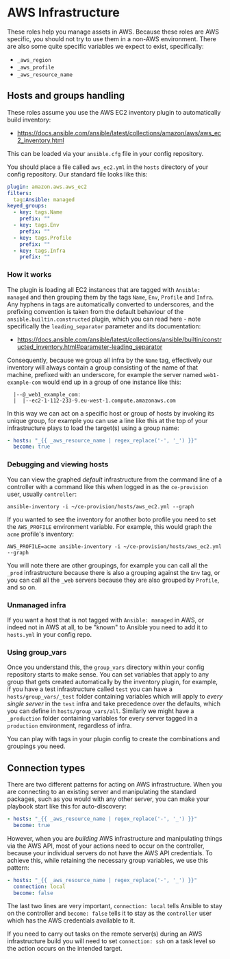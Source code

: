 # AWS Infrastructure
These roles help you manage assets in AWS. Because these roles are AWS specific, you should not try to use them in a non-AWS environment. There are also some quite specific variables we expect to exist, specifically:

* `_aws_region`
* `_aws_profile`
* `_aws_resource_name`

<!--TOC-->
<!--ENDTOC-->

<!--ROLEVARS-->
<!--ENDROLEVARS-->

## Hosts and groups handling
These roles assume you use the AWS EC2 inventory plugin to automatically build inventory:
* https://docs.ansible.com/ansible/latest/collections/amazon/aws/aws_ec2_inventory.html

This can be loaded via your `ansible.cfg` file in your config repository.

You should place a file called `aws_ec2.yml` in the `hosts` directory of your config repository. Our standard file looks like this:

```yaml
plugin: amazon.aws.aws_ec2
filters:
  tag:Ansible: managed
keyed_groups:
  - key: tags.Name
    prefix: ""
  - key: tags.Env
    prefix: ""
  - key: tags.Profile
    prefix: ""
  - key: tags.Infra
    prefix: ""
```

### How it works
The plugin is loading all EC2 instances that are tagged with `Ansible: managed` and then grouping them by the tags `Name`, `Env`, `Profile` and `Infra`. Any hyphens in tags are automatically converted to underscores, and the prefixing convention is taken from the default behaviour of the `ansible.builtin.constructed` plugin, which you can read here - note specifically the `leading_separator` parameter and its documentation:
* https://docs.ansible.com/ansible/latest/collections/ansible/builtin/constructed_inventory.html#parameter-leading_separator

Consequently, because we group all infra by the `Name` tag, effectively our inventory will always contain a group consisting of the name of that machine, prefixed with an underscore, for example the server named `web1-example-com` would end up in a group of one instance like this:

```
  |--@_web1_example_com:
  |  |--ec2-1-112-233-9.eu-west-1.compute.amazonaws.com
```

In this way we can act on a specific host or group of hosts by invoking its unique group, for example you can use a line like this at the top of your infrastructure plays to load the target(s) using a group name:

```yaml
- hosts: "_{{ _aws_resource_name | regex_replace('-', '_') }}"
  become: true
```

### Debugging and viewing hosts
You can view the graphed *default* infrastructure from the command line of a controller with a command like this when logged in as the `ce-provision` user, usually `controller`:

```
ansible-inventory -i ~/ce-provision/hosts/aws_ec2.yml --graph
```

If you wanted to see the inventory for another boto profile you need to set the `AWS_PROFILE` environment variable. For example, this would graph the `acme` profile's inventory:

```
AWS_PROFILE=acme ansible-inventory -i ~/ce-provision/hosts/aws_ec2.yml --graph
```

You will note there are other groupings, for example you can call all the `_prod` infrastructure because there is also a grouping against the `Env` tag, or you can call all the `_web` servers because they are also grouped by `Profile`, and so on.

### Unmanaged infra
If you want a host that is not tagged with `Ansible: managed` in AWS, or indeed not in AWS at all, to be "known" to Ansible you need to add it to `hosts.yml` in your config repo.

### Using group_vars
Once you understand this, the `group_vars` directory within your config repository starts to make sense. You can set variables that apply to any group that gets created automatically by the inventory plugin, for example, if you have a test infrastructure called `test` you can have a `hosts/group_vars/_test` folder containing variables which will apply to *every single server* in the `test` infra and take precedence over the defaults, which you can define in `hosts/group_vars/all`. Similarly we might have a `_production` folder containing variables for every server tagged in a `production` environment, regardless of infra.

You can play with tags in your plugin config to create the combinations and groupings you need.

## Connection types
There are two different patterns for acting on AWS infrastructure. When you are connecting to an existing server and manipulating the standard packages, such as you would with any other server, you can make your playbook start like this for auto-discovery:

```yaml
- hosts: "_{{ _aws_resource_name | regex_replace('-', '_') }}"
  become: true
```

However, when you are *building* AWS infrastructure and manipulating things via the AWS API, most of your actions need to occur on the controller, because your individual servers do not have the AWS API credentials. To achieve this, while retaining the necessary group variables, we use this pattern:

```yaml
- hosts: "_{{ _aws_resource_name | regex_replace('-', '_') }}"
  connection: local
  become: false
```

The last two lines are very important, `connection: local` tells Ansible to stay on the controller and `become: false` tells it to stay as the `controller` user which has the AWS credentials available to it.

If you need to carry out tasks on the remote server(s) during an AWS infrastructure build you will need to set `connection: ssh` on a task level so the action occurs on the intended target.
